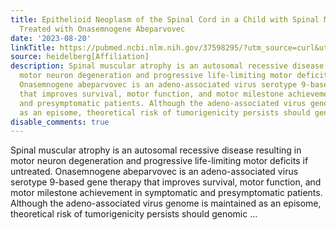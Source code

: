 ```yaml
---
title: Epithelioid Neoplasm of the Spinal Cord in a Child with Spinal Muscular Atrophy
  Treated with Onasemnogene Abeparvovec
date: '2023-08-20'
linkTitle: https://pubmed.ncbi.nlm.nih.gov/37598295/?utm_source=curl&utm_medium=rss&utm_campaign=pubmed-2&utm_content=1FakS-2QOkCT8HsMOQP1bCRQ4YzyumYOmxmF0moLsQ3dFB1E9V&fc=20220326224207&ff=20230820180924&v=2.17.9.post6+86293ac
source: heidelberg[Affiliation]
description: Spinal muscular atrophy is an autosomal recessive disease resulting in
  motor neuron degeneration and progressive life-limiting motor deficits if untreated.
  Onasemnogene abeparvovec is an adeno-associated virus serotype 9-based gene therapy
  that improves survival, motor function, and motor milestone achievement in symptomatic
  and presymptomatic patients. Although the adeno-associated virus genome is maintained
  as an episome, theoretical risk of tumorigenicity persists should genomic ...
disable_comments: true
---
```

Spinal muscular atrophy is an autosomal recessive disease resulting in motor neuron degeneration and progressive life-limiting motor deficits if untreated. Onasemnogene abeparvovec is an adeno-associated virus serotype 9-based gene therapy that improves survival, motor function, and motor milestone achievement in symptomatic and presymptomatic patients. Although the adeno-associated virus genome is maintained as an episome, theoretical risk of tumorigenicity persists should genomic ...